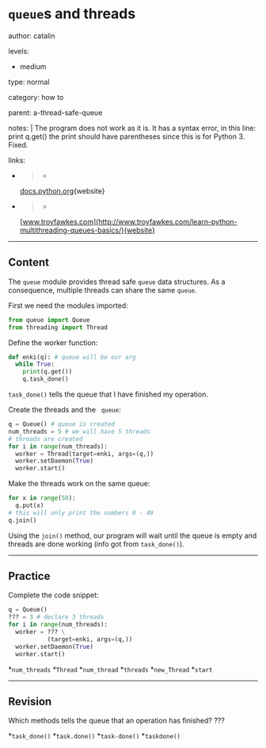 # `queue`s and threads
author: catalin

levels:

  - medium

type: normal

category: how to

parent: a-thread-safe-queue

notes: |
  The program does not work as it is. It has a syntax error, in this line:
      print q.get()
  the print should have parentheses since this is for Python 3.  Fixed.

links:

  - >-
    [docs.python.org](https://docs.python.org/3.5/library/stdtypes.html#memory-views){website}

  - >-
    [www.troyfawkes.com](http://www.troyfawkes.com/learn-python-multithreading-queues-basics/){website}

---
## Content

The `queue` module provides thread safe `queue` data structures. As a consequence, multiple threads can share the same `queue`.

First we need the modules imported:
```python
from queue import Queue
from threading import Thread
```
Define the worker function:
```python
def enki(q): # queue will be our arg
  while True:
    print(q.get())
    q.task_done()
```
`task_done()` tells the queue that I have finished my operation.

Create the threads and the ` queue`:
```python
q = Queue() # queue is created
num_threads = 5 # we will have 5 threads
# threads are created
for i in range(num_threads):
  worker = Thread(target=enki, args=(q,))
  worker.setDaemon(True)
  worker.start()
```

Make the threads work on the same queue:
```python
for x in range(50):
  q.put(x)
# this will only print the numbers 0 - 49
q.join()
```
Using the `join()` method, our program will wait until the queue is empty and threads are done working (info got from `task_done()`).

---
## Practice

Complete the code snippet:

```python
q = Queue() 
??? = 3 # declare 3 threads
for i in range(num_threads): 
  worker = ??? \
           (target=enki, args=(q,)) 
  worker.setDaemon(True) 
  worker.start() 
```
*`num_threads` 
*`Thread` 
*`num_thread` 
*`threads` 
*`new_Thread` 
*`start`

---
## Revision

Which methods tells the queue that an operation has finished? ???

*`task_done()` 
*`task.done()` 
*`task-done()` 
*`taskdone()`